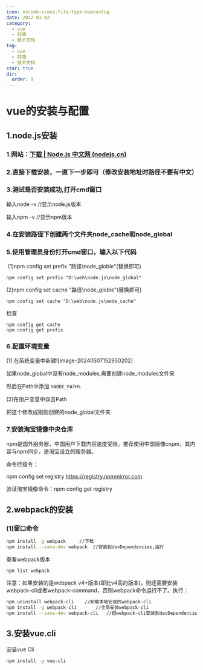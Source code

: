 ```yaml
---
icon: vscode-icons:file-type-vueconfig
date: 2022-01-02
category:
  - vue
  - 前端
  - 技术文档
tag:
  - vue
  - 前端
  - 技术文档
star: true 
dir:
  order: 9
---
```

# vue的安装与配置

## 1.node.js安装
<!-- more -->
### 1.网站：[下载 | Node.js 中文网 (nodejs.cn)](https://nodejs.cn/download/)

### 2.直接下载安装，一直下一步即可（修改安装地址时路径不要有中文）

### 3.测试是否安装成功,打开cmd窗口

输入node -v  //显示node.js版本

输入npm -v  //显示npm版本

### 4.在安装路径下创建两个文件夹node_cache和node_global

### 5.使用管理员身份打开cmd窗口，输入以下代码

​ (1)npm config set prefix "路径\node_globle"(替换即可)

``` nmp
npm config set prefix "D:\web\node.js\node_global"
```

(2)npm config set cache "路径\node_globle"(替换即可)

```npm
npm config set cache "D:\web\node.js\node_cache"
```

检查

```npm
npm config get cache
npm config get prefix
```

### 6.配置环境变量

(1) 在系统变量中新建![image-20240507152950202]

如果node_global中没有node_modules,需要创建node_modules文件夹

然后在Path中添加 `%NODE_PATH%`

(2)在用户变量中双击Path

把这个修改成刚刚创建的node_global文件夹

### 7.安装淘宝镜像中央仓库

npm是国外服务器，中国用户下载内容速度受限。推荐使用中国镜像cnpm，其内容与npm同步，是淘宝设立的服务器。

命令行指令：

npm config set registry <https://registry.npmmirror.com>

验证淘宝镜像命令：npm config get registry

## 2.webpack的安装

### (1)窗口命令

```bash
npm install -g webpack     //下载
npm install --save-dev webpack  //安装到devDependencies,运行
```

查看webpack版本

`npm list webpack`

注意：如果安装的是webpack v4+版本(即比v4高的版本)，则还需要安装webpack-cli或者webpack-command，否则webpack命令运行不了。执行：

```bash
npm uninstall webpack-cli    //卸载本地安装的webpack-cli
npm install -g webpack-cli       //全局安装webpack-cli
npm install --save-dev webpack-cli   //把webpack-cli安装到devDependencies
```

## 3.安装vue.cli

安装vue Cli

```bash
npm install -g vue-cli
```

​
